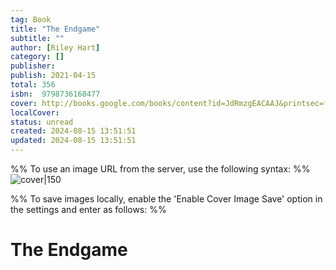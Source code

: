 ```yaml
---
tag: Book
title: "The Endgame"
subtitle: ""
author: [Riley Hart]
category: []
publisher: 
publish: 2021-04-15
total: 356
isbn:  9798736168477
cover: http://books.google.com/books/content?id=JdRmzgEACAAJ&printsec=frontcover&img=1&zoom=1&source=gbs_api
localCover: 
status: unread
created: 2024-08-15 13:51:51
updated: 2024-08-15 13:51:51
---
```


%% To use an image URL from the server, use the following syntax: %%
![cover|150](http://books.google.com/books/content?id=JdRmzgEACAAJ&printsec=frontcover&img=1&zoom=1&source=gbs_api)

%% To save images locally, enable the 'Enable Cover Image Save' option in the settings and enter as follows: %%


# The Endgame